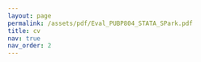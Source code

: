 ```yaml
---
layout: page
permalink: /assets/pdf/Eval_PUBP804_STATA_SPark.pdf
title: cv
nav: true
nav_order: 2
---
```

